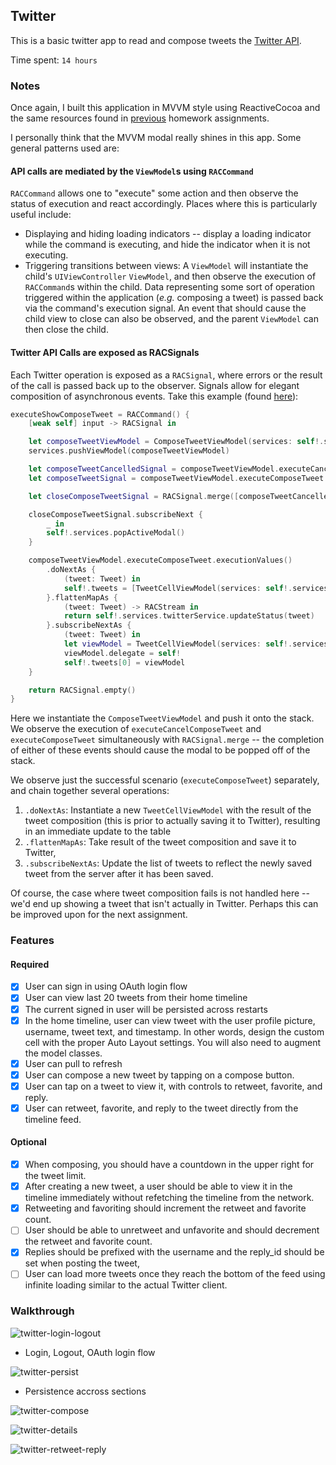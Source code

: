 ## Twitter

This is a basic twitter app to read and compose tweets the [Twitter API](https://apps.twitter.com/).

Time spent: `14 hours`

### Notes

Once again, I built this application in MVVM style using ReactiveCocoa
and the same resources found in
[previous](https://github.com/jalehman/YelpClone) homework
assignments.

I personally think that the MVVM modal really shines in this app. Some general patterns used are:

#### API calls are mediated by the `ViewModel`s using `RACCommand`

`RACCommand` allows one to "execute" some action and then observe the status of execution and react accordingly. Places where this is particularly useful include:

+ Displaying and hiding loading indicators -- display a loading indicator while the command is executing, and hide the indicator when it is not executing.
+ Triggering transitions between views: A `ViewModel` will instantiate the child's `UIViewController` `ViewModel`, and then observe the execution of `RACCommand`s within the child.
Data representing some sort of operation triggered within the application (*e.g.* composing a tweet) is passed back via the command's execution signal.
An event that should cause the child view to close can also be observed, and the parent `ViewModel` can then close the child.

#### Twitter API Calls are exposed as RACSignals

Each Twitter operation is exposed as a `RACSignal`, where errors or the result of the call is passed back up to the observer. Signals allow for elegant composition of asynchronous events.
Take this example (found [here](https://github.com/jalehman/twitter-clone/blob/master/TwitterClient/TweetsTableViewModel.swift#L61)):

```swift
executeShowComposeTweet = RACCommand() {
    [weak self] input -> RACSignal in

    let composeTweetViewModel = ComposeTweetViewModel(services: self!.services)
    services.pushViewModel(composeTweetViewModel)

    let composeTweetCancelledSignal = composeTweetViewModel.executeCancelComposeTweet.executionSignals
    let composeTweetSignal = composeTweetViewModel.executeComposeTweet.executionSignals

    let closeComposeTweetSignal = RACSignal.merge([composeTweetCancelledSignal, composeTweetSignal])

    closeComposeTweetSignal.subscribeNext {
        _ in
        self!.services.popActiveModal()
    }

    composeTweetViewModel.executeComposeTweet.executionValues()
        .doNextAs {
            (tweet: Tweet) in
            self!.tweets = [TweetCellViewModel(services: self!.services, tweet: tweet)] + self!.tweets
        }.flattenMapAs {
            (tweet: Tweet) -> RACStream in
            return self!.services.twitterService.updateStatus(tweet)
        }.subscribeNextAs {
            (tweet: Tweet) in
            let viewModel = TweetCellViewModel(services: self!.services, tweet: tweet)
            viewModel.delegate = self!
            self!.tweets[0] = viewModel
    }

    return RACSignal.empty()
}
```

Here we instantiate the `ComposeTweetViewModel` and push it onto the stack. We observe the execution of `executeCancelComposeTweet` and `executeComposeTweet` simultaneously with
`RACSignal.merge` -- the completion of either of these events should cause the modal to be popped off of the stack.

We observe just the successful scenario (`executeComposeTweet`) separately, and chain together several operations:
1. `.doNextAs`: Instantiate a new `TweetCellViewModel` with the result of the tweet composition (this is prior to actually saving it to Twitter), resulting in an immediate update to the table
2. `.flattenMapAs`: Take result of the tweet composition and save it to Twitter,
3. `.subscribeNextAs`: Update the list of tweets to reflect the newly saved tweet from the server after it has been saved.

Of course, the case where tweet composition fails is not handled here -- we'd end up showing a tweet that isn't actually in Twitter. Perhaps this can be improved upon for the next assignment.

### Features

#### Required

- [x] User can sign in using OAuth login flow
- [x] User can view last 20 tweets from their home timeline
- [x] The current signed in user will be persisted across restarts
- [x] In the home timeline, user can view tweet with the user profile picture, username, tweet text, and timestamp.  In other words, design the custom cell with the proper Auto Layout settings.  You will also need to augment the model classes.
- [x] User can pull to refresh
- [x] User can compose a new tweet by tapping on a compose button.
- [x] User can tap on a tweet to view it, with controls to retweet, favorite, and reply.
- [x] User can retweet, favorite, and reply to the tweet directly from the timeline feed.

#### Optional

- [x] When composing, you should have a countdown in the upper right for the tweet limit.
- [x] After creating a new tweet, a user should be able to view it in the timeline immediately without refetching the timeline from the network.
- [x] Retweeting and favoriting should increment the retweet and favorite count.
- [ ] User should be able to unretweet and unfavorite and should decrement the retweet and favorite count.
- [x] Replies should be prefixed with the username and the reply_id should be set when posting the tweet,
- [ ] User can load more tweets once they reach the bottom of the feed using infinite loading similar to the actual Twitter client.

### Walkthrough

![twitter-login-logout](twitter-login-logout.gif)

+ Login, Logout, OAuth login flow

![twitter-persist](twitter-persist.gif)

+ Persistence accross sections

![twitter-compose](twitter-compose.gif)

![twitter-details](twitter-details.gif)

![twitter-retweet-reply](twitter-retweet-reply.gif)
